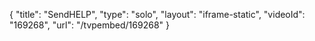 {
    "title": "SendHELP",
    "type": "solo",
    "layout": "iframe-static",
    "videoId": "169268",
    "url": "\/tvpembed\/169268"
}